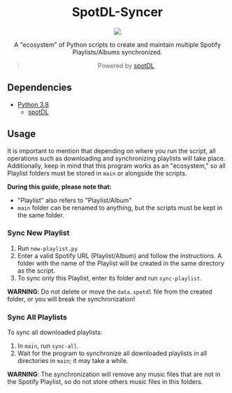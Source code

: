 <div align="center">
	
# SpotDL-Syncer

![](https://img.shields.io/github/stars/Rikiub/spotdl-syncer?style=social)

A "ecosystem" of Python scripts to create and maintain multiple Spotify Playlists/Albums synchronized.
> Powered by [spotDL](https://github.com/spotDL/spotify-downloader)
	
</div>

## Dependencies

- [Python 3.8](https://www.python.org/downloads/)
	- [spotDL](https://github.com/spotDL/spotify-downloader)

## Usage

It is important to mention that depending on where you run the script, all operations such as downloading and synchronizing playlists will take place. Additionally, keep in mind that this program works as an "ecosystem," so all Playlist folders must be stored in `main` or alongside the scripts.

**During this guide, please note that:**

-   "Playlist" also refers to "Playlist/Album"
-   `main` folder can be renamed to anything, but the scripts must be kept in the same folder.

### Sync New Playlist

1. Run `new-playlist.py`
2. Enter a valid Spotify URL (Playlist/Album) and follow the instructions. A folder with the name of the Playlist will be created in the same directory as the script.
3. To sync only this Playlist, enter its folder and run `sync-playlist`.

**WARNING**: Do not delete or move the `data.spotdl` file from the created folder, or you will break the synchronization!

### Sync All Playlists

To sync all downloaded playlists:

1. In `main`, run `sync-all`.
2. Wait for the program to synchronize all downloaded playlists in all directories in `main`; it may take a while.

**WARNING**: The synchronization will remove any music files that are not in the Spotify Playlist, so do not store others music files in this folders.
